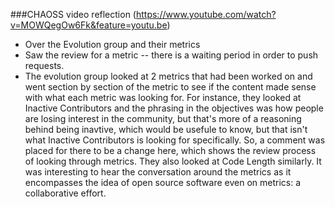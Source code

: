 ###CHAOSS video reflection (https://www.youtube.com/watch?v=MOWQegOw6Fk&feature=youtu.be)
- Over the Evolution group and their metrics
- Saw the review for a metric -- there is a waiting period in order to push requests. 
- The evolution group looked at 2 metrics that had been worked on and went section by section of the metric to see if the content made sense with what each metric was looking for. For instance, they looked at Inactive Contributors and the phrasing in the objectives was how people are losing interest in the community, but that's more of a reasoning behind being inavtive, which would be usefule to know, but that isn't what Inactive Contributors is looking for specifically. So, a comment was placed for there to be a change here, which shows the review process of looking through metrics. They also looked at Code Length similarly. It was interesting to hear the conversation around the metrics as it encompasses the idea of open source software even on metrics: a collaborative effort. 
